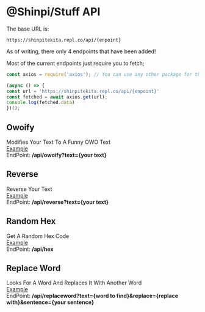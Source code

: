 # @Shinpi/Stuff API

The base URL is:
```
https://shinpitekita.repl.co/api/{enpoint}
```

As of writing, there only 4 endpoints that have been added!

Most of the current endpoints just require you to fetch;
```js
const axios = require('axios'); // You can use any other package for this

(async () => {
const url = 'https://shinpitekita.repl.co/api/{enpoint}'
const fetched = await axios.get(url);
console.log(fetched.data)
})();
```
## Owoify
Modifies Your Text To A Funny OWO Text<br>
[Example](https://shinpitekita.repl.co/api/owoify?text=this+is+example)<br>
EndPoint: **/api/owoify?text={your text}**
## Reverse
Reverse Your Text<br>
[Example](https://shinpitekita.repl.co/api/reverse?text=this+is+example)<br>
EndPoint: **/api/reverse?text={your text}**
## Random Hex
Get A Random Hex Code<br>
[Example](https://shinpitekita.repl.co/api/hex)<br>
EndPoint: **/api/hex**
## Replace Word
Looks For A Word And Replaces It With Another Word<br>
[Example](https://shinpitekita.repl.co/api/replaceword?text=hello&replace=hi&sentence=hello%20i%20like%20cookies)<br>
EndPoint: **/api/replaceword?text={word to find}&replace={replace with}&sentence={your sentence}**
